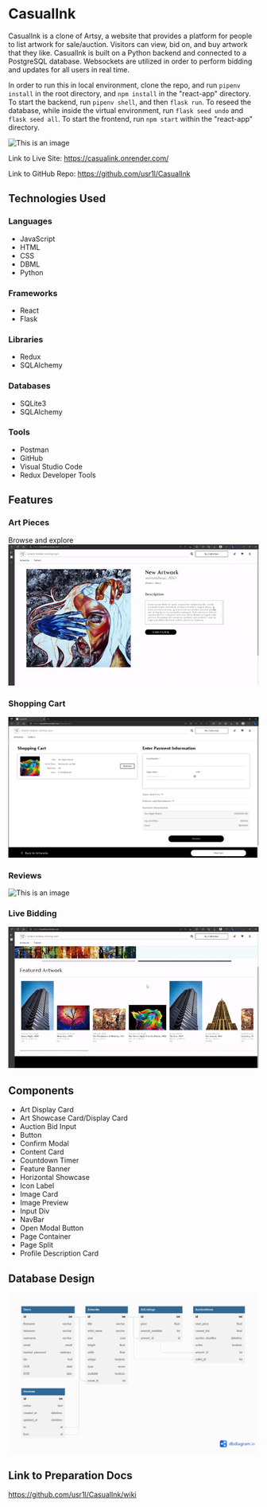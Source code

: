 # CasualInk
CasualInk is a clone of Artsy, a website that provides a platform for people to list artwork for sale/auction. Visitors can view, bid on, and buy artwork that they like. CasualInk is built on a Python backend and connected to a PostgreSQL database. Websockets are utilized in order to perform bidding and updates for all users in real time.

In order to run this in local environment, clone the repo, and run ```pipenv install``` in the root directory, and ```npm install``` in the "react-app" directory.
To start the backend, run ```pipenv shell```, and then ```flask run```. To reseed the database, while inside the virtual environment, run ```flask seed undo``` and ```flask seed all```.
To start the frontend, run ```npm start``` within the "react-app" directory.

![This is an image](./README/static/homepage-casualink.gif)


Link to Live Site: https://casualink.onrender.com/

Link to GitHub Repo: https://github.com/usr1l/CasualInk

## Technologies Used

### Languages

- JavaScript
- HTML
- CSS
- DBML
- Python

### Frameworks
- React
- Flask

### Libraries
- Redux
- SQLAlchemy

### Databases
- SQLite3
- SQLAlchemy

### Tools
- Postman
- GitHub
- Visual Studio Code
- Redux Developer Tools

## Features

### Art Pieces
Browse and explore
![This is an image](./README/static/auctionitem.gif)

### Shopping Cart
![This is an image](./README/static/shopcart.PNG)

### Reviews
![This is an image](./README/static/reviews.gif)

### Live Bidding
![This is an image](./README/static/bid.gif)

## Components
- Art Display Card
- Art Showcase Card/Display Card
- Auction Bid Input
- Button
- Confirm Modal
- Content Card
- Countdown Timer
- Feature Banner
- Horizontal Showcase
- Icon Label
- Image Card
- Image Preview
- Input Div
- NavBar
- Open Modal Button
- Page Container
- Page Split
- Profile Description Card

## Database Design
![This is an image](./README/static/database.png)

## Link to Preparation Docs
https://github.com/usr1l/CasualInk/wiki
